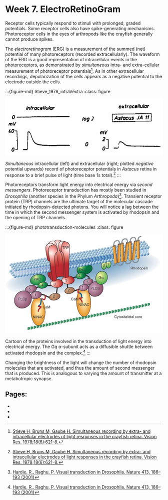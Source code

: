 # Week 7. ElectroRetinoGram

Receptor cells typically respond to stimuli with prolonged, graded potentials. Some receptor cells also have spike-generating mechanisms. Photoreceptor cells in the eyes of arthropods like the crayfish generally cannot produce spikes.

The *electroretinogram* (ERG) is a measurement of the summed (net) potential of many photoreceptors (recorded extracellularly). The waveform of the ERG is a good representation of intracellular events in the photoreceptors, as demonstrated by *simultaneous* intra- and extra-cellular measurement of photoreceptor potentials[^Stieve_1978]. As in other extracellular recordings, depolarization of the cells appears as a negative potential to the electrode outside the cells.

[^Stieve_1978]: [Stieve H, Bruns M, Gaube H. Simultaneous recording by extra- and intracellular electrodes of light responses in the crayfish retina. Vision Res. 1978;18(6):621-8.](https://10.1016/0042-6989(78)90141-4)

:::{figure-md} Stieve_1978_intraVextra
:class: figure

<img src="/images/Stieve_1978_intraVextra.png" alt="fishy" class="bg-primary mb-1" width="600px">

*Simultaneous* intracellular (left) and extracellular (right; plotted *negative* potential upwards) record of photoreceptor potentials in *Astacus* retina in response to a brief pulse of light (time base 1s total).[^Stieve_1978]
:::

Photoreceptors transform light energy into electrical energy via *second messengers*. Photoreceptor transduction has mostly been studied in *Drosophila* (another species in the Phylum *Arthropoda*)[^Hardie_2001]. Transient receptor protein (TRP) channels are the ultimate target of the molecular cascade initiated by rhodopsin-detected photons. You will notice a lag between the time in which the second messenger system is activated by rhodopsin and the opening of TRP channels. 

[^Hardie_2001]: [Hardie, R., Raghu, P. Visual transduction in Drosophila. Nature 413, 186–193 (2001)](https://doi.org/10.1038/35093002)

:::{figure-md} phototransduction-molecules
:class: figure

<img src="/images/phototransduction-molecules.png" alt="fishy" class="bg-primary mb-1" width="600px">

Cartoon of the proteins involved in the transduction of light energy into electrical energy. The Gq α-subunit acts as a diffusible shuttle between activated rhodopsin and the complex.[^Hardie_2001]
:::

Changing the brightness of the light will change the number of rhodopsin molecules that are activated, and thus the amount of second messenger that is produced. This is analogous to varying the amount of transmitter at a metabotropic synapse.





## Pages:
- [](../crayfish-erg/Lab-Manual_crayfish-erg.md)
- [](../crayfish-erg/Data-Explorer_crayfish-erg.ipynb)
- [](../crayfish-erg/Responses_crayfish-erg.ipynb)


